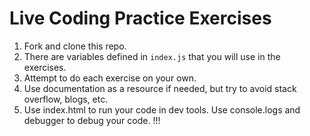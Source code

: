# Live Coding Practice Exercises

1. Fork and clone this repo.
2. There are variables defined in `index.js` that you will use in the exercises.
3. Attempt to do each exercise on your own.
4. Use documentation as a resource if needed, but try to avoid stack overflow, blogs, etc.
5. Use index.html to run your code in dev tools. Use console.logs and debugger to debug your code.
!!!
